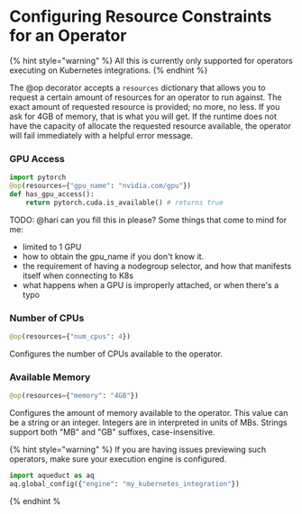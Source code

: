 # Configuring Resource Constraints for an Operator

{% hint style="warning" %}
All this is currently only supported for operators executing on Kubernetes integrations.
{% endhint %}

The @op decorator accepts a `resources` dictionary that allows you to request a certain
amount of resources for an operator to run against. The exact amount of requested resource
is provided; no more, no less. If you ask for 4GB of memory, that is what you will get. If
the runtime does not have the capacity of allocate the requested resource available, the 
operator will fail immediately with a helpful error message.


### GPU Access
```python
import pytorch
@op(resources={"gpu_name": "nvidia.com/gpu"})
def has_gpu_access():
    return pytorch.cuda.is_available() # returns true
```

TODO: @hari can you fill this in please? Some things that come to mind for me: 
- limited to 1 GPU
- how to obtain the gpu_name if you don't know it.
- the requirement of having a nodegroup selector, and how that manifests itself when connecting to K8s
- what happens when a GPU is improperly attached, or when there's a typo

### Number of CPUs

```python
@op(resources={"num_cpus": 4})
```
Configures the number of CPUs available to the operator.


### Available Memory

```python
@op(resources={"memory": "4GB"})
```

Configures the amount of memory available to the operator. This value can be a string or an integer.
Integers are in interpreted in units of MBs. Strings support both "MB" and "GB" suffixes, case-insensitive.

{% hint style="warning" %}
If you are having issues previewing such operators, make sure your execution engine is configured.

```python
import aqueduct as aq
aq.global_config({"engine": "my_kubernetes_integration"})
```
{% endhint %